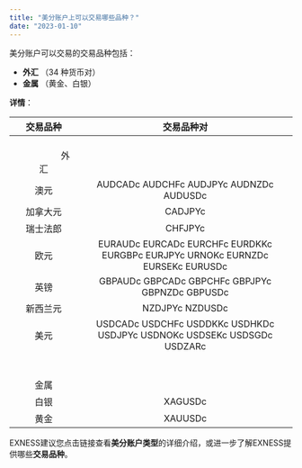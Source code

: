 ```yaml
---
title: "美分账户上可以交易哪些品种？"
date: "2023-01-10"
---
```


美分账户可以交易的交易品种包括：

- **外汇** （34 种货币对）
- **金属** （黄金、白银）

**详情**：

| 交易品种 |交易品种对|
| :----: | :----: |
| &nbsp; &nbsp; &nbsp; &nbsp; &nbsp; &nbsp; &nbsp; &nbsp; &nbsp; &nbsp; &nbsp; &nbsp; &nbsp; &nbsp; &nbsp; &nbsp; &nbsp; &nbsp; &nbsp; &nbsp; &nbsp; 外汇 ||
| 澳元 | AUDCADc AUDCHFc AUDJPYc AUDNZDc AUDUSDc|
| 加拿大元 | CADJPYc|
| 瑞士法郎 | CHFJPYc|
| 欧元 | EURAUDc EURCADc EURCHFc EURDKKc EURGBPc EURJPYc URNOKc EURNZDc EURSEKc EURUSDc |
| 英镑 | GBPAUDc GBPCADc GBPCHFc GBPJPYc GBPNZDc GBPUSDc|
| 新西兰元 | NZDJPYc NZDUSDc|
| 美元 | USDCADc USDCHFc USDDKKc USDHKDc USDJPYc USDNOKc USDSEKc USDSGDc USDZARc |
| &nbsp; &nbsp; &nbsp; &nbsp; &nbsp; &nbsp; &nbsp; &nbsp; &nbsp; &nbsp; &nbsp; &nbsp; &nbsp; &nbsp; &nbsp; &nbsp; &nbsp; &nbsp; &nbsp; &nbsp; &nbsp; &nbsp; &nbsp; 金属 ||
| 白银 | XAGUSDc|
| 黄金 | XAUUSDc|


EXNESS建议您点击链接查看**美分账户类型**的详细介绍，或进一步了解EXNESS提供哪些**交易品种**。
